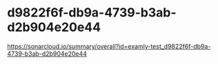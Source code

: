 # d9822f6f-db9a-4739-b3ab-d2b904e20e44
https://sonarcloud.io/summary/overall?id=examly-test_d9822f6f-db9a-4739-b3ab-d2b904e20e44
